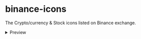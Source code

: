 # binance-icons
The Crypto/currency &amp; Stock icons listed on Binance exchange.

<details>
  <summary>Preview</summary>

| Icon                       | Symbol   | Name         |
|:--------------------------:|---------:|:-------------|
| <img src="https://raw.githubusercontent.com/VadimMalykhin/binance-icons/main/crypto/1inch.svg" width="32" height="32" />  | 1inch    | 1inch           |
| <img src="https://raw.githubusercontent.com/VadimMalykhin/binance-icons/main/crypto/ada.svg" width="32" height="32" />    | ada      | Cardano         |
| <img src="https://raw.githubusercontent.com/VadimMalykhin/binance-icons/main/crypto/algo.svg" width="32" height="32" />   | algo     | Algorand        |
| <img src="https://raw.githubusercontent.com/VadimMalykhin/binance-icons/main/crypto/bnb.svg" width="32" height="32" />    | bnb      | Binance Coin    |
| <img src="https://raw.githubusercontent.com/VadimMalykhin/binance-icons/main/crypto/btc.svg" width="32" height="32" />    | btc      | Bitcoin         |
| <img src="https://raw.githubusercontent.com/VadimMalykhin/binance-icons/main/crypto/busd.svg" width="32" height="32" />   | busd     | Binance USD     |
| <img src="https://raw.githubusercontent.com/VadimMalykhin/binance-icons/main/crypto/ckb.svg" width="32" height="32" />    | ckb      | Nervos Network  |
| <img src="https://raw.githubusercontent.com/VadimMalykhin/binance-icons/main/crypto/dai.svg" width="32" height="32" />    | dai      | Dai            |
| <img src="https://raw.githubusercontent.com/VadimMalykhin/binance-icons/main/crypto/dot.svg" width="32" height="32" />    | dot      | Polkadot            |
| <img src="https://raw.githubusercontent.com/VadimMalykhin/binance-icons/main/crypto/firo.svg" width="32" height="32" />   | firo     | Firo            |
| <img src="https://raw.githubusercontent.com/VadimMalykhin/binance-icons/main/crypto/gas.svg" width="32" height="32" />    | gas      | Gas             |
| <img src="https://raw.githubusercontent.com/VadimMalykhin/binance-icons/main/crypto/lit.svg" width="32" height="32" />    | lit      | Litentry        |
| <img src="https://raw.githubusercontent.com/VadimMalykhin/binance-icons/main/crypto/ltc.svg" width="32" height="32" />    | ltc      | Litecoin        |
| <img src="https://raw.githubusercontent.com/VadimMalykhin/binance-icons/main/crypto/neo.svg" width="32" height="32" />    | neo      | NEO             |
| <img src="https://raw.githubusercontent.com/VadimMalykhin/binance-icons/main/crypto/near.svg" width="32" height="32" />   | near     | Near            |
| <img src="https://raw.githubusercontent.com/VadimMalykhin/binance-icons/main/crypto/usdc.svg" width="32" height="32" />   | usdc     | USD Coin        |
| <img src="https://raw.githubusercontent.com/VadimMalykhin/binance-icons/main/crypto/usdt.svg" width="32" height="32" />   | usdt     | Tether          |
| <img src="https://raw.githubusercontent.com/VadimMalykhin/binance-icons/main/crypto/xmr.svg" width="32" height="32" />    | xmr      | Monero          |
| <img src="https://raw.githubusercontent.com/VadimMalykhin/binance-icons/main/crypto/xrp.svg" width="32" height="32" />    | xrp      | XRP             |
| <img src="https://raw.githubusercontent.com/VadimMalykhin/binance-icons/main/crypto/xtz.svg" width="32" height="32" />    | xtz      | Tezos           |
</details>